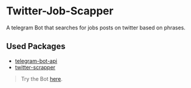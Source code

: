 # Twitter-Job-Scapper
A telegram Bot that searches for jobs posts on twitter based on phrases. 

## Used Packages
- [telegram-bot-api](https://github.com/go-telegram-bot-api/telegram-bot-api)
- [twitter-scrapper](https://github.com/n0madic/twitter-scraper)


> Try the Bot [here](https://t.me/twitterjobsbot).